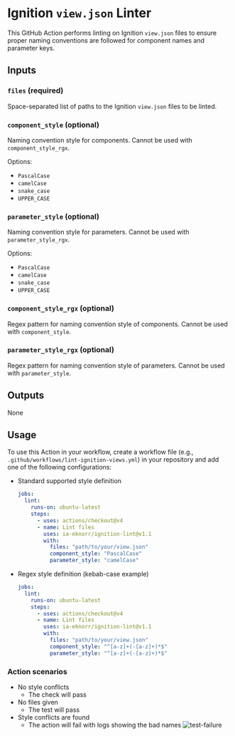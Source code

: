 # Ignition `view.json` Linter

This GitHub Action performs linting on Ignition `view.json` files to ensure proper naming conventions are followed for component names and parameter keys.

## Inputs

### `files` (required)

Space-separated list of paths to the Ignition `view.json` files to be linted.

### `component_style` (optional)

Naming convention style for components. Cannot be used with `component_style_rgx`.

Options:

* `PascalCase`
* `camelCase`
* `snake_case`
* `UPPER_CASE`

### `parameter_style` (optional)

Naming convention style for parameters. Cannot be used with `parameter_style_rgx`.

Options:

* `PascalCase`
* `camelCase`
* `snake_case`
* `UPPER_CASE`

### `component_style_rgx` (optional)

Regex pattern for naming convention style of components. Cannot be used with `component_style`.

### `parameter_style_rgx` (optional)

Regex pattern for naming convention style of parameters. Cannot be used with `parameter_style`.

## Outputs

None

## Usage

To use this Action in your workflow, create a workflow file (e.g., `.github/workflows/lint-ignition-views.yml`) in your repository and add one of the following configurations:

* Standard supported style definition

  ```yaml
  jobs:
    lint:
      runs-on: ubuntu-latest
      steps:
        - uses: actions/checkout@v4
        - name: Lint files
          uses: ia-eknorr/ignition-lint@v1.1
          with:
            files: "path/to/your/view.json"
            component_style: "PascalCase"
            parameter_style: "camelCase"
  ```

* Regex style definition (kebab-case example)

  ```yaml
  jobs:
    lint:
      runs-on: ubuntu-latest
      steps:
        - uses: actions/checkout@v4
        - name: Lint files
          uses: ia-eknorr/ignition-lint@v1.1
          with:
            files: "path/to/your/view.json"
            component_style: "^[a-z]+(-[a-z]+)*$"
            parameter_style: "^[a-z]+(-[a-z]+)*$"
  ```

### Action scenarios

* No style conflicts
  * The check will pass
* No files given
  * The test will pass
* Style conflicts are found
  * The action will fail with logs showing the bad names
  ![test-failure](images/test-failure.png)
